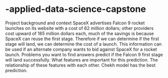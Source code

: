 # -applied-data-science-capstone
Project background and context
SpaceX advertises Falcon 9 rocket launches on its website with a cost of 62 million dollars; other providers cost upward of 165 million dollars each, much of the savings is because SpaceX can reuse the first stage. Therefore if we can determine if the first stage will land, we can determine the cost of a launch. This information can be used if an alternate company wants to bid against SpaceX for a rocket launch.
Problems you want to find answers
predict if the Falcon 9 first stage will land successfully.
What features are important for this prediction.
The relationship of these features with each other.
Chekh model has the best prediction.
